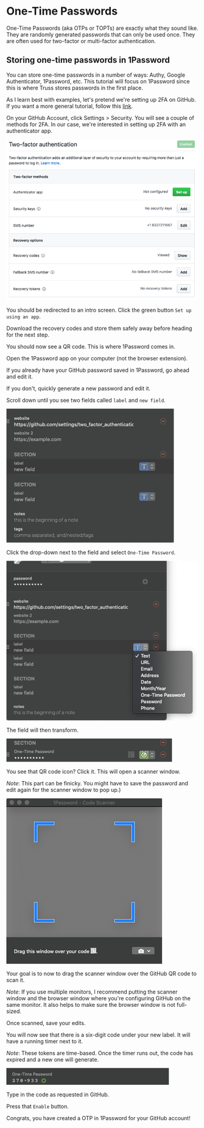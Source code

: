 # One-Time Passwords

One-Time Passwords (aka OTPs or TOPTs) are exactly what they sound like. They are randomly generated passwords that can only be used once. They are often used for two-factor or multi-factor authentication.

## Storing one-time passwords in 1Password

You can store one-time passwords in a number of ways: Authy, Google Authenticator, 1Password, etc. This tutorial will focus on 1Password since this is where Truss stores passwords in the first place.

As I learn best with examples, let's pretend we're setting up 2FA on GitHub. If you want a more general tutorial, follow this [link](https://support.1password.com/one-time-passwords/).

On your GitHub Account, click Settings > Security. You will see a couple of methods for 2FA. In our case, we're interested in setting up 2FA with an authenticator app.

![GitHub Security 2FA Settings](images/github-2fa.png "GitHub Security 2FA")

You should be redirected to an intro screen. Click the green button `Set up using an app`.

Download the recovery codes and store them safely away before heading for the next step.

You should now see a QR code. This is where 1Password comes in.

Open the 1Password app on your computer (not the browser extension).

If you already have your GitHub password saved in 1Password, go ahead and edit it.

If you don't, quickly generate a new password and edit it.

Scroll down until you see two fields called `label` and `new field`.

![1Password Empty Field](images/1password-empty-field.png "1Password Empty Field")

Click the drop-down next to the field and select `One-Time Password`.

![1Password Field Dropdown](images/1password-field-dropdown.png "1Password Field Dropdown")

The field will then transform.

![1Password Transformed Field](images/1password-transformed-field.png "1Password Transformed Field")

You see that QR code icon? Click it. This will open a scanner window.

_Note_: This part can be finicky. You might have to save the password and edit again for the scanner window to pop up.)

![1Password Scanner Window](images/1password-scanner-window.png "1Password Scanner Window")

Your goal is to now to drag the scanner window over the GitHub QR code to scan it.

_Note_: If you use multiple monitors, I recommend putting the scanner window and the browser window where you're configuring GitHub on the same monitor. It also helps to make sure the browser window is not full-sized.

Once scanned, save your edits.

You will now see that there is a six-digit code under your new label. It will have a running timer next to it.

_Note_: These tokens are time-based. Once the timer runs out, the code has expired and a new one will generate.

![1Password One True Pairing](images/1password-otp.png "1Password OTP")

Type in the code as requested in GitHub.

Press that `Enable` button.

Congrats, you have created a OTP in 1Password for your GitHub account!
